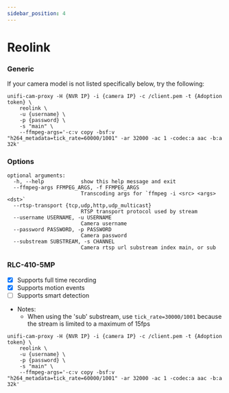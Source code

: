 ```yaml
---
sidebar_position: 4
---
```


# Reolink

### Generic
If your camera model is not listed specifically below, try the following:

```
unifi-cam-proxy -H {NVR IP} -i {camera IP} -c /client.pem -t {Adoption token} \
    reolink \
    -u {username} \
    -p {password} \
    -s "main" \
    --ffmpeg-args='-c:v copy -bsf:v "h264_metadata=tick_rate=60000/1001" -ar 32000 -ac 1 -codec:a aac -b:a 32k'
```

### Options
```
optional arguments:
  -h, --help            show this help message and exit
  --ffmpeg-args FFMPEG_ARGS, -f FFMPEG_ARGS
                        Transcoding args for `ffmpeg -i <src> <args> <dst>`
  --rtsp-transport {tcp,udp,http,udp_multicast}
                        RTSP transport protocol used by stream
  --username USERNAME, -u USERNAME
                        Camera username
  --password PASSWORD, -p PASSWORD
                        Camera password
  --substream SUBSTREAM, -s CHANNEL
                        Camera rtsp url substream index main, or sub
```        

### RLC-410-5MP
- [x] Supports full time recording
- [x] Supports motion events
- [ ] Supports smart detection
- Notes:
  *  When using the 'sub' substream, use `tick_rate=30000/1001` because the stream is limited to a maximum of 15fps

```
unifi-cam-proxy -H {NVR IP} -i {camera IP} -c /client.pem -t {Adoption token} \
    reolink \
    -u {username} \
    -p {password} \
    -s "main" \
    --ffmpeg-args='-c:v copy -bsf:v "h264_metadata=tick_rate=60000/1001" -ar 32000 -ac 1 -codec:a aac -b:a 32k'
```
